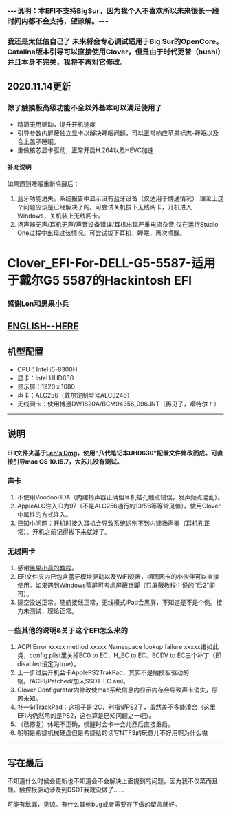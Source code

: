 ### ---说明：本EFI不支持BigSur，因为我个人不喜欢所以未来很长一段时间内都不会支持，望谅解。---
### 我还是太低估自己了  未来将会专心调试适用于Big Sur的OpenCore。Catalina版本引导可以直接使用Clover，但是由于时代更替（bushi）并且本身不完美，我将不再对它修改。

## 2020.11.14更新
### 除了触摸板高级功能不全以外基本可以满足使用了
* 精简无用驱动，提升开机速度
* 引导参数内屏蔽独立显卡以解决睡眠问题，可以正常响应苹果标志-睡眠以及合上盖子睡眠。
* 重做核芯显卡驱动，正常开启H.264以及HEVC加速



#### 补充说明

如果遇到睡眠重新唤醒后：
1. 蓝牙功能消失，系统报告中显示没有蓝牙设备（仅适用于博通情况）
      理论上这个问题应该是已经解决了的。可尝试关机拔下无线网卡，开机进入Windows，关机装上无线网卡。
2. 扬声器无声/耳机无声/声音设备错误/耳机出现严重电流杂音
      仅在运行Studio One过程中出现过该情况。可尝试拔下耳机，睡眠，再次唤醒。
      
      
      
      

# Clover_EFI-For-DELL-G5-5587-适用于戴尔G5 5587的Hackintosh EFI



### 感谢[Len](http://i.pcbeta.com/space-uid-4532202.html)和[黑果小兵](https://daliansky.net)



## [ENGLISH--HERE](https://github.com/Sosueyakiko/Clover_EFI-For-DELL-G5-5587/blob/master/README-ENG.md)



## 机型配置
* CPU：Intel i5-8300H
* 显卡：Intel UHD630
* 显示屏：1920ｘ1080
* 声卡：ALC256（戴尔定制型号ALC3246）
* 无线网卡：使用博通DW1820A/BCM94356_096JNT（再见了，嘤特尔！）

----



## 说明
#### EFI文件夹基于[Len's Dmg](http://bbs.pcbeta.com/viewthread-1858946-1-1.html)，使用“八代笔记本UHD630”配置文件修改而成。可直接引导mac OS 10.15.7，大苏儿没有测试。



### 声卡
1. 不使用VoodooHDA（内建扬声器正确但耳机插孔触点错误，发声频点混乱）。
2. AppleALC注入ID为97（不是ALC256通行的13/56等等常见值）。使用Clover中属性的方式注入。
3. 已知小问题：开机时接入耳机会导致系统识别不到内建扬声器（耳机孔正常）。开机之前记得拔下来就好了。
   
   
   
### 无线网卡
1. 感谢[黑果小兵的教程](https://blog.daliansky.net/DW1820A_BCM94350ZAE-driver-inserts-the-correct-posture.html)。
2. EFI文件夹内已包含蓝牙模块驱动以及WiFi设置，相同网卡的小伙伴可以直接使用。如果遇到Windows蓝屏可考虑屏蔽针脚（只屏蔽教程中说的“后2”即可）。
3. 隔空投送正常。随航接线正常，无线模式iPad会黑屏，不知道是不是个例。接力未测试，理论正常。



### 一些其他的说明&关于这个EFI怎么来的
1. ACPI Error xxxxx method xxxxx Namespace lookup failure xxxxx诸如此类，config.plist里关掉EC0 to EC、H_EC to EC、ECDV to EC三个补丁（即disabled设定为true）。
2. 上一步过后开机会卡ApplePS2TrakPad，其实不是触摸板驱动的锅。/ACPI/Patched/加入SSDT-EC.aml。
3. Clover Configurator内修改使mac系统信息内显示内存会导致声卡消失，原因未知。
4. 补一句TrackPad：这机子是I2C，别指望PS2了，虽然差不多能凑合（这里EFI内仍然用的是PS2，这也算是已知问题之一吧）。
5. （已修复）休眠不正确，唤醒时会卡一会儿然后直接重启。
6. 明明是希捷机械硬盘但是希捷给的读写NTFS的玩意儿不好用啊为什么嗷



----



## 写在最后
不知道什么时候会更新也不知道会不会解决上面提到的问题，因为我不仅菜而且懒。触控板驱动涉及到DSDT我就没做了……

可能有纰漏，见谅。有什么其他bug或者需要在下做的留言就好。
